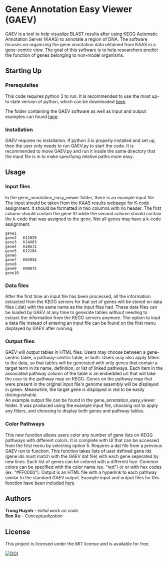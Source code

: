 # Gene Annotation Easy Viewer (GAEV)
GAEV is a tool to help visualize BLAST results after using KEGG Automatic Annotation Server (KAAS) to annotate a region of DNA. The software focuses on organizing the gene annotation data obtained from KAAS in a gene-centric view. The goal of this software is to help researchers predict the function of genes belonging to non-model organisms.

## Starting Up

### Prerequisites
This code requires python 3 to run. It is recommended to use the most up-to-date version of python, which can be downloaded [here](https://www.python.org/downloads/).

The folder containing the GAEV software as well as input and output examples can found [here](https://github.com/UtaDaphniaLab/KEGG_Annotation_Easy_Viewer).

### Installation
GAEV requires no installation. If python 3 is properly installed and set up, then the user only needs to run GAEV.py to start the code. It is recommended to move GAEV.py and run it inside the same directory that the input file is in to make specifying relative paths more easy.

## Usage

### Input files
In the gene_annotation_easy_viewer folder, there is an example input file. The input should be taken from the KAAS results webpage for K-code assignment. It should be formatted in two columns with no header. The first column should contain the gene ID while the second column should contain the k-code that was assigned to the gene. Not all genes may have a k-code assignment.
```
gene1
gene2	K12829
gene3	K14963
gene4	K20672
gene5	K12184
gene6
gene7	K04958
gene8
gene9	K09075
gene10
```
### Data files
After the first time an input file has been processed, all the information extracted from the KEGG servers for that set of genes will be stored on data files (.dat) with the same name as the input files had. These data files can be loaded by GAEV at any time to generate tables without needing to extract the information from the KEGG servers anymore. The option to load a data file instead of entering an input file can be found on the first menu displayed by GAEV after running.

### Output files
GAEV will output tables in HTML files. Users may choose between a gene-centric table, a pathway-centric table, or both. Users may also apply filters to the data, so that tables will be generated with only genes that contain a target term in its name, definition, or list of linked pathways. Each item in the associated pathway column of the table is an embedded url that will take the user to the pathway map on KEGG. Genes on the pathway map that were present in the original input file's genome assembly will be displayed in green. Meanwhile, the target gene is displayed in red to be easily distinguishable.  
An example output file can be found in the gene_annotation_easy_viewer folder. It was produced using the example input file, choosing not to apply any filters, and choosing to display both genes and pathway tables.

### Color Pathways
This new function allows users color any number of gene lists on KEGG pathways with different colors. It is complete with UI that can be accessed from the first menu by selecting option 5. Requires a dat file from a previous GAEV run to function. This function takes lists of user defined gene ids (gene ids must match with the GAEV dat file) with each gene seperated by new lines. Each list of genes can be colored with a different hue. Common colors can be specified with the color name (ex. "red") or or with hex codes (ex. "#FF0000"). Output is an HTML file with a hyperlink to each pathway similar to the standard GAEV output. Example input and output files for this function have been included [here](https://github.com/UtaDaphniaLab/Gene_Annotation_Easy_Viewer/tree/master/gene_annotation_easy_viewer/Color%20Pathways%20Example%20Inputs%20Outputs)

## Authors
**Trung Huynh** - *Initial work on code*  
**Sen Xu** - *Conceptualization*

## License
This project is licensed under the MIT license and is available for free.

[![DOI](https://zenodo.org/badge/DOI/10.5281/zenodo.2549592.svg)](https://doi.org/10.5281/zenodo.2549592)




